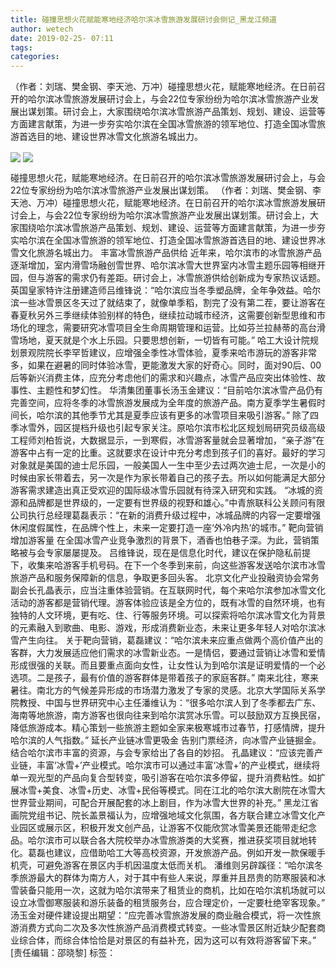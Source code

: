 ```yaml
---
title: 碰撞思想火花赋能寒地经济哈尔滨冰雪旅游发展研讨会侧记_黑龙江频道
author: wetech
date: 2019-02-25- 07:11
tags: 
categories: 
---
```

（作者：刘瑞、樊金钢、李天池、万冲）碰撞思想火花，赋能寒地经济。在日前召开的哈尔滨冰雪旅游发展研讨会上，与会22位专家纷纷为哈尔滨冰雪旅游产业发展出谋划策。研讨会上，大家围绕哈尔滨冰雪旅游产品策划、规划、建设、运营等方面建言献策，为进一步夯实哈尔滨在全国冰雪旅游的领军地位、打造全国冰雪旅游首选目的地、建设世界冰雪文化旅游名城出力。
<!-- more -->
                
<img align="center" border="0" src="http://p1.ifengimg.com/fck/2019_09/9fa07146a98c561_w670_h424.jpg" />
                
<img align="center" border="0" src="http://p2.ifengimg.com/a/2016/0810/204c433878d5cf9size1_w16_h16.png" />
            
碰撞思想火花，赋能寒地经济。在日前召开的哈尔滨冰雪旅游发展研讨会上，与会22位专家纷纷为哈尔滨冰雪旅游产业发展出谋划策。
（作者：刘瑞、樊金钢、李天池、万冲）碰撞思想火花，赋能寒地经济。在日前召开的哈尔滨冰雪旅游发展研讨会上，与会22位专家纷纷为哈尔滨冰雪旅游产业发展出谋划策。研讨会上，大家围绕哈尔滨冰雪旅游产品策划、规划、建设、运营等方面建言献策，为进一步夯实哈尔滨在全国冰雪旅游的领军地位、打造全国冰雪旅游首选目的地、建设世界冰雪文化旅游名城出力。
丰富冰雪旅游产品供给
近年来，哈尔滨市的冰雪旅游产品逐渐增加，室内滑雪场融创雪世界、哈尔滨冰雪大世界室内冰雪主题乐园等相继开园，但与游客的需求仍有差距。研讨会上，冰雪旅游供给创新成为专家热议话题。
英国皇家特许注册建造师吕维锋说：“哈尔滨应当冬季塑品牌，全年争效益。哈尔滨一些冰雪景区冬天过了就结束了，就像单季稻，割完了没有第二茬，要让游客在春夏秋另外三季继续体验别样的特色，继续拉动城市经济，这需要创新型思维和市场化的理念，需要研究冰雪项目全生命周期管理和运营。比如芬兰拉赫蒂的高台滑雪场地，夏天就是个水上乐园。只要思想创新，一切皆有可能。”
哈工大设计院规划景观院院长李罕哲建议，应增强全季性冰雪体验，夏季来哈市游玩的游客非常多，如果在避暑的同时体验冰雪，更能激发大家的好奇心。同时，面对90后、00后等新兴消费主体，应充分考虑他们的需求和兴趣点，冰雪产品应突出体验性、故事性、主题性和梦幻性。
华清集团董事长汤玉金建议：“目前哈尔滨冰雪产品仍有完善空间，应将冬季的冰雪旅游发展成为全年度的旅游产品。南方夏季学生暑假时间长，哈尔滨的其他季节尤其是夏季应该有更多的冰雪项目来吸引游客。”
除了四季冰雪外，园区提档升级也引起专家关注。原哈尔滨市松北区规划局研究员级高级工程师刘柏哲说，大数据显示，一到寒假，冰雪游客量就会显著增加，“亲子游”在游客中占有一定的比重。这就要求在设计中充分考虑到孩子们的喜好。最好的学习对象就是美国的迪士尼乐园，一般美国人一生中至少去过两次迪士尼，一次是小的时候由家长带着去，另一次是作为家长带着自己的孩子去。所以如何能满足大部分游客需求建造出真正受欢迎的国际级冰雪乐园就有待深入研究和实践。
“冰城的资源和品牌都是世界级的，一定要有世界级的视野和雄心。”中青旅联科公关顾问有限公司执行总经理葛磊表示：“在新的消费升级过程中，冰城品牌的内容一定要增强休闲度假属性，在品牌个性上，未来一定要打造一座‘外冷内热’的城市。”
靶向营销增加游客量
在全国冰雪产业竞争激烈的背景下，酒香也怕巷子深。为此，营销策略被与会专家屡屡提及。
吕维锋说，现在是信息化时代，建议在保护隐私前提下，收集来哈游客手机号码。在下一个冬季到来前，向这些游客发送哈尔滨市冰雪旅游产品和服务保障新的信息，争取更多回头客。
北京文化产业投融资协会常务副会长孔晶表示，应当注重体验营销。在互联网时代，每个来哈尔滨参加冰雪文化活动的游客都是营销代理。游客体验应该是全方位的，既有冰雪的自然环境，也有独特的人文环境，更有吃、住、行等服务环境。可以探索将哈尔滨冰雪文化为背景的元素融入到歌曲、电影、游戏，形成消费新业态，未来让更多年轻人对哈尔滨冰雪产生向往。
关于靶向营销，葛磊建议：“哈尔滨未来应重点做两个高价值产出的客群，大力发展适应他们需求的冰雪新业态。一是情侣，要通过营销让冰雪和爱情形成很强的关联。而且要重点面向女性，让女性认为到哈尔滨是证明爱情的一个必选项。二是孩子，最有价值的游客群体是带着孩子的家庭客群。”
南来北往，寒来暑往。南北方的气候差异形成的市场潜力激发了专家的灵感。北京大学国际关系学院教授、中国与世界研究中心主任潘维认为：“很多哈尔滨人到了冬季都去广东、海南等地旅游，南方游客也很向往来到哈尔滨赏冰乐雪。可以鼓励双方互换民宿，降低旅游成本。精心策划一些旅游主题如全家来极寒城市过春节，打感情牌，提升哈尔滨的人气指数。”
延长产业链冰雪更吸金
告别门票经济，向冰雪产业链掘金。结合哈尔滨市丰富的资源，与会专家给出了各自的妙招。
孔晶建议：“应该完善产业链，丰富‘冰雪+’产业模式。哈尔滨市可以通过丰富‘冰雪+’的产业模式，继续将单一观光型的产品向复合型转变，吸引游客在哈尔滨多停留，提升消费粘性。如扩展冰雪+美食、冰雪+历史、冰雪+民俗等模式。同在江北的哈尔滨大剧院在冰雪大世界营业期间，可配合开展配套的冰上剧目，作为冰雪大世界的补充。”
黑龙江省画院党组书记、院长盖景福认为，应增强地域文化氛围，各方联合建立冰雪文化产业园区或展示区，积极开发文创产品，让游客不仅能欣赏冰雪美景还能带走纪念品。哈尔滨市可以联合各大院校举办冰雪旅游类的大奖赛，推进获奖项目就地转化。葛磊也建议，应借助哈工大等高校资源，开发旅游产品。例如开发一款保暖手机壳，可避免游客在景区内手机因温度太低而关机。
潘维则另辟蹊径：“哈尔滨冬季旅游最大的群体为南方人，对于其中有些人来说，厚重并且昂贵的防寒服装和冰雪装备只能用一次，这就为哈尔滨带来了租赁业的商机，比如在哈尔滨机场就可以设立冰雪御寒服装和游乐装备的租赁服务台，应合理定价，一定要杜绝宰客现象。”
汤玉金对硬件建设提出期望：“应完善冰雪旅游发展的商业融合模式，将一次性旅游消费方式向二次及多次性旅游产品消费模式转变。一些冰雪景区附近缺少配套商业综合体，而综合体恰恰是对景区的有益补充，因为这可以有效将游客留下来。”
[责任编辑：邵晓黎]
标签：
 
             
